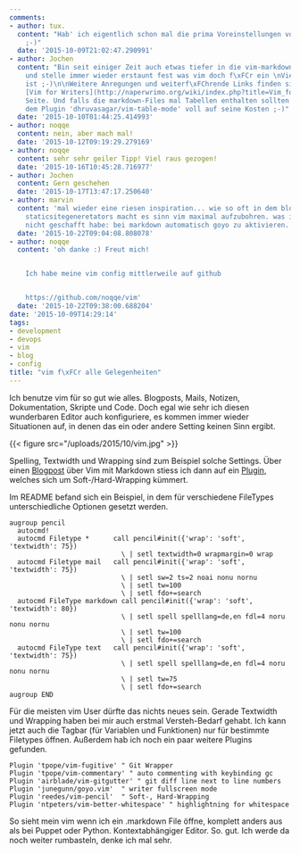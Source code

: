 ```yaml
---
comments:
- author: tux.
  content: "Hab' ich eigentlich schon mal die prima Voreinstellungen von Emacs gew\xFCrdigt?
    ;-)"
  date: '2015-10-09T21:02:47.290991'
- author: Jochen
  content: "Bin seit einiger Zeit auch etwas tiefer in die vim-markdown-Sache \neingetaucht
    und stelle immer wieder erstaunt fest was vim doch f\xFCr ein \nVieh von Editor
    ist ;-)\n\nWeitere Anregungen und weiterf\xFChrende Links finden sich auf der
    [Vim for Writers](http://naperwrimo.org/wiki/index.php?title=Vim_for_Writers)
    Seite. Und falls die markdown-Files mal Tabellen enthalten sollten kommt man mit
    dem Plugin 'dhruvasagar/vim-table-mode' voll auf seine Kosten ;-)"
  date: '2015-10-10T01:44:25.414993'
- author: noqqe
  content: nein, aber mach mal!
  date: '2015-10-12T09:19:29.279169'
- author: noqqe
  content: sehr sehr geiler Tipp! Viel raus gezogen!
  date: '2015-10-16T10:45:28.716977'
- author: Jochen
  content: Gern geschehen
  date: '2015-10-17T13:47:17.250640'
- author: marvin
  content: 'mal wieder eine riesen inspiration... wie so oft in dem blog. gerade bei
    staticsitegeneretators macht es sinn vim maximal aufzubohren. was ich bis jetzt
    nicht geschafft habe: bei markdown automatisch goyo zu aktivieren.'
  date: '2015-10-22T09:04:08.808078'
- author: noqqe
  content: 'oh danke :) Freut mich!


    Ich habe meine vim config mittlerweile auf github


    https://github.com/noqqe/vim'
  date: '2015-10-22T09:38:00.688204'
date: '2015-10-09T14:29:14'
tags:
- development
- devops
- vim
- blog
- config
title: "vim f\xFCr alle Gelegenheiten"
---
```


Ich benutze vim für so gut wie alles. Blogposts, Mails, Notizen, Dokumentation, Skripte und Code.
Doch egal wie sehr ich diesen wunderbaren Editor auch konfiguriere, es kommen immer wieder
Situationen auf, in denen das ein oder andere Setting keinen Sinn ergibt.

{{< figure src="/uploads/2015/10/vim.jpg" >}}

Spelling, Textwidth und Wrapping sind zum Beispiel solche Settings.
Über einen [Blogpost](http://www.swamphogg.com/2015/vim-setup/) über Vim mit Markdown stiess ich dann auf ein
[Plugin](https://github.com/reedes/vim-pencil), welches sich
um Soft-/Hard-Wrapping kümmert.

Im README befand sich ein Beispiel, in dem für verschiedene FileTypes unterschiedliche Optionen
gesetzt werden.

``` vim
augroup pencil
  autocmd!
  autocmd Filetype *      call pencil#init({'wrap': 'soft', 'textwidth': 75})
                            \ | setl textwidth=0 wrapmargin=0 wrap
  autocmd Filetype mail   call pencil#init({'wrap': 'soft', 'textwidth': 75})
                            \ | setl sw=2 ts=2 noai nonu nornu
                            \ | setl tw=100
                            \ | setl fdo+=search
  autocmd FileType markdown call pencil#init({'wrap': 'soft', 'textwidth': 80})
                            \ | setl spell spelllang=de,en fdl=4 noru nonu nornu
                            \ | setl tw=100
                            \ | setl fdo+=search
  autocmd FileType text   call pencil#init({'wrap': 'soft', 'textwidth': 75})
                            \ | setl spell spelllang=de,en fdl=4 noru nonu nornu
                            \ | setl tw=75
                            \ | setl fdo+=search
augroup END
```

Für die meisten vim User dürfte das nichts neues sein. Gerade Textwidth und Wrapping
haben bei mir auch erstmal Versteh-Bedarf gehabt. Ich kann jetzt auch die Tagbar (für Variablen und
Funktionen) nur für bestimmte Filetypes öffnen. Außerdem hab ich noch ein paar weitere Plugins gefunden.

``` vim
Plugin 'tpope/vim-fugitive' " Git Wrapper
Plugin 'tpope/vim-commentary' " auto commenting with keybinding gc
Plugin 'airblade/vim-gitgutter' " git diff line next to line numbers
Plugin 'junegunn/goyo.vim'  " writer fullscreen mode
Plugin 'reedes/vim-pencil'  " Soft-, Hard-Wrapping
Plugin 'ntpeters/vim-better-whitespace' " highlightning for whitespace
```

So sieht mein vim wenn ich ein .markdown File öffne, komplett anders aus als bei Puppet oder Python.
Kontextabhängiger Editor. So. gut. Ich werde da noch weiter rumbasteln, denke ich mal sehr.